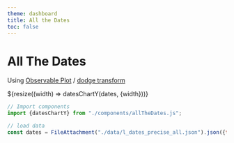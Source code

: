 ```yaml
---
theme: dashboard
title: All the Dates
toc: false
---
```



# All The Dates

Using [Observable Plot](https://observablehq.com/plot/) / [dodge transform](https://observablehq.com/plot/transforms/dodge)





<div class="grid grid-cols-1">
  <div class="card">
    ${resize((width) => datesChartY(dates, {width}))}
  </div>
</div>






```js
// Import components
import {datesChartY} from "./components/allTheDates.js";
```

```js
// load data
const dates = FileAttachment("./data/l_dates_precise_all.json").json({typed: true});
```

<!-- 
data variables
precise
"person"          "personLabel"     
"date"            "year"    "month"           "day"             "m"              
"nice_date"       
"date_precision"  "date_certainty" 
"date_label"      "date_level"      "date_string"    "qual_date_prop" 
"date_propLabel" "date_prop"   "prop_label"     "category"         
"prop_valueLabel"  "prop_value" 
"s"  
-->


